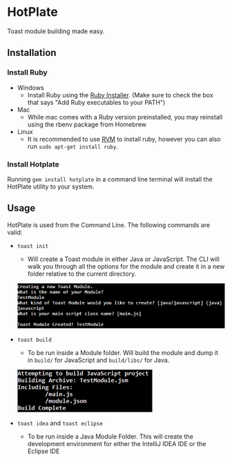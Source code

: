 # HotPlate
Toast module building made easy.

## Installation

### Install Ruby
- Windows
  - Install Ruby using the [Ruby Installer](http://rubyinstaller.org/). (Make sure to check the box that says "Add Ruby executables to your PATH")
- Mac
  - While mac comes with a Ruby version preinstalled, you may reinstall using the rbenv package from Homebrew
- Linux
  - It is recommended to use [RVM](http://rvm.io/) to install ruby, however you can also run ```sudo apt-get install ruby```.

### Install Hotplate
Running ```gem install hotplate``` in a command line terminal will install the HotPlate utility to your system.

## Usage
HotPlate is used from the Command Line. The following commands are valid:  
- ``` toast init ```
  - Will create a Toast module in either Java or JavaScript. The CLI will walk you through all the options for the module and create it in a new folder relative to the current directory.  

  ![](img/init.png)
- ``` toast build ```
  - To be run inside a Module folder. Will build the module and dump it in ``` build/ ``` for JavaScript and ``` build/libs/ ``` for Java.

  ![](img/build.png)  

- ``` toast idea ``` and ``` toast eclipse ```
  - To be run inside a Java Module Folder. This will create the development environment for either the IntelliJ IDEA IDE or the Eclipse IDE
